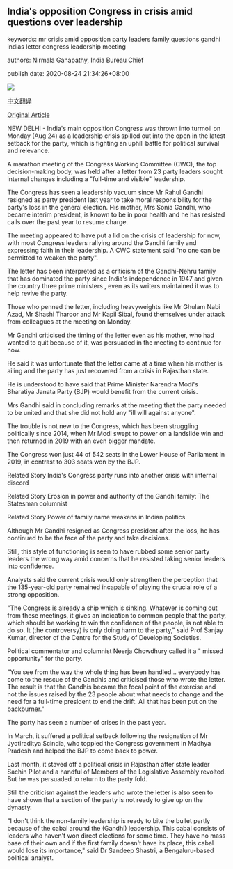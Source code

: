 ## India's opposition Congress in crisis amid questions over leadership

keywords: mr crisis amid opposition party leaders family questions gandhi indias letter congress leadership meeting

authors: Nirmala Ganapathy, India Bureau Chief

publish date: 2020-08-24 21:34:26+08:00

![](https://www.straitstimes.com/sites/default/files/styles/x_large/public/articles/2020/08/24/hzcongress0824.jpg?itok=kEKhMfNg)

[中文翻译](India%27s%20opposition%20Congress%20in%20crisis%20amid%20questions%20over%20leadership_zh.md)

[Original Article](https://www.straitstimes.com/asia/south-asia/indias-opposition-congress-goes-into-crisis-amid-question-over-leadership)

NEW DELHI - India's main opposition Congress was thrown into turmoil on Monday (Aug 24) as a leadership crisis spilled out into the open in the latest setback for the party, which is fighting an uphill battle for political survival and relevance.

A marathon meeting of the Congress Working Committee (CWC), the top decision-making body, was held after a letter from 23 party leaders sought internal changes including a "full-time and visible" leadership.

The Congress has seen a leadership vacuum since Mr Rahul Gandhi resigned as party president last year to take moral responsibility for the party's loss in the general election. His mother, Mrs Sonia Gandhi, who became interim president, is known to be in poor health and he has resisted calls over the past year to resume charge.

The meeting appeared to have put a lid on the crisis of leadership for now, with most Congress leaders rallying around the Gandhi family and expressing faith in their leadership. A CWC statement said "no one can be permitted to weaken the party".

The letter has been interpreted as a criticism of the Gandhi-Nehru family that has dominated the party since India's independence in 1947 and given the country three prime ministers , even as its writers maintained it was to help revive the party.

Those who penned the letter, including heavyweights like Mr Ghulam Nabi Azad, Mr Shashi Tharoor and Mr Kapil Sibal, found themselves under attack from colleagues at the meeting on Monday.

Mr Gandhi criticised the timing of the letter even as his mother, who had wanted to quit because of it, was persuaded in the meeting to continue for now.

He said it was unfortunate that the letter came at a time when his mother is ailing and the party has just recovered from a crisis in Rajasthan state.

He is understood to have said that Prime Minister Narendra Modi's Bharatiya Janata Party (BJP) would benefit from the current crisis.

Mrs Gandhi said in concluding remarks at the meeting that the party needed to be united and that she did not hold any "ill will against anyone".

The trouble is not new to the Congress, which has been struggling politically since 2014, when Mr Modi swept to power on a landslide win and then returned in 2019 with an even bigger mandate.

The Congress won just 44 of 542 seats in the Lower House of Parliament in 2019, in contrast to 303 seats won by the BJP.

Related Story India's Congress party runs into another crisis with internal discord

Related Story Erosion in power and authority of the Gandhi family: The Statesman columnist

Related Story Power of family name weakens in Indian politics

Although Mr Gandhi resigned as Congress president after the loss, he has continued to be the face of the party and take decisions.

Still, this style of functioning is seen to have rubbed some senior party leaders the wrong way amid concerns that he resisted taking senior leaders into confidence.

Analysts said the current crisis would only strengthen the perception that the 135-year-old party remained incapable of playing the crucial role of a strong opposition.

"The Congress is already a ship which is sinking. Whatever is coming out from these meetings, it gives an indication to common people that the party, which should be working to win the confidence of the people, is not able to do so. It (the controversy) is only doing harm to the party," said Prof Sanjay Kumar, director of the Centre for the Study of Developing Societies.

Political commentator and columnist Neerja Chowdhury called it a " missed opportunity" for the party.

"You see from the way the whole thing has been handled... everybody has come to the rescue of the Gandhis and criticised those who wrote the letter. The result is that the Gandhis became the focal point of the exercise and not the issues raised by the 23 people about what needs to change and the need for a full-time president to end the drift. All that has been put on the backburner."

The party has seen a number of crises in the past year.

In March, it suffered a political setback following the resignation of Mr Jyotiraditya Scindia, who toppled the Congress government in Madhya Pradesh and helped the BJP to come back to power.

Last month, it staved off a political crisis in Rajasthan after state leader Sachin Pilot and a handful of Members of the Legislative Assembly revolted. But he was persuaded to return to the party fold.

Still the criticism against the leaders who wrote the letter is also seen to have shown that a section of the party is not ready to give up on the dynasty.

"I don't think the non-family leadership is ready to bite the bullet partly because of the cabal around the (Gandhi) leadership. This cabal consists of leaders who haven't won direct elections for some time. They have no mass base of their own and if the first family doesn't have its place, this cabal would lose its importance," said Dr Sandeep Shastri, a Bengaluru-based political analyst.